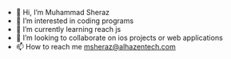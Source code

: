 - 👋 Hi, I’m Muhammad Sheraz
- 👀 I’m interested in coding programs
- 🌱 I’m currently learning reach js
- 💞️ I’m looking to collaborate on ios projects or web applications
- 📫 How to reach me msheraz@alhazentech.com


